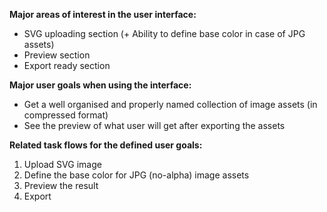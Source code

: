__Major areas of interest in the user interface:__

- SVG uploading section (+ Ability to define base color in case of JPG assets)
- Preview section
- Export ready section

__Major user goals when using the interface:__

- Get a well organised and properly named collection of image assets (in compressed format)
- See the preview of what user will get after exporting the assets

__Related task flows for the defined user goals:__

1. Upload SVG image
2. Define the base color for JPG (no-alpha) image assets
3. Preview the result
4. Export